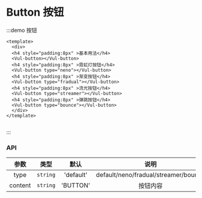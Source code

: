 <!--
 * @Author: sifengyuan
 * @Date: 2022-07-23 10:50:48
 * @LastEditors: sifengyuan
 * @LastEditTime: 2022-07-23 18:11:34
 * @FilePath: /iuUI/docs/components/button/index.md
 * @Description: update here
-->
# Button 按钮

:::demo 按钮

```vue
<template>
  <div>
  <h4 style="padding:8px" >基本用法</h4>
  <Vul-button></Vul-button>
  <h4 style="padding:8px" >霓虹灯按钮</h4>
  <Vul-button type="neno"></Vul-button>
  <h4 style="padding:8px" >渐变按钮</h4>
  <Vul-button type="fradual"></Vul-button>
  <h4 style="padding:8px" >流光按钮</h4>
  <Vul-button type="streamer"></Vul-button>
  <h4 style="padding:8px" >弹跳按钮</h4>
  <Vul-button type="bounce"></Vul-button>
  </div>
</template>


```

:::

### API

|    参数     |   类型    | 默认  |           说明           |
| :---------: | :-------: | :---: | :----------------------: |
|   type   | `string`  |  'default'   |   default/neno/fradual/streamer/bounce |
|   content   | `string`  |  'BUTTON'   |   按钮内容 |
